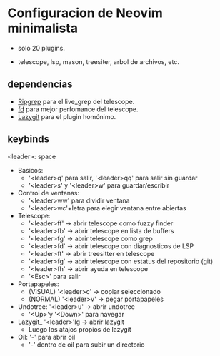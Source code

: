# Configuracion de Neovim minimalista

* solo 20 plugins.

* telescope, lsp, mason, treesiter, arbol de archivos, etc.

## dependencias

* [Ripgrep](https://github.com/BurntSushi/ripgrep) para el live_grep del telescope.
* [fd](https://github.com/sharkdp/fd) para mejor perfomance del telescope.
* [Lazygit](https://github.com/jesseduffield/lazygit) para el plugin homónimo.

## keybinds

\<leader\>: space

* Basicos:
    - '\<leader\>q' para salir, '\<leader\>qq' para salir sin guardar
    - '\<leader\>s' y '\<leader\>w' para guardar/escribir
* Control de ventanas:
    - '\<leader\>ww' para dividir ventana
    - '\<leader\>wc'+letra para elegir ventana entre abiertas
* Telescope:
    - '\<leader\>ff' -> abrir telescope como fuzzy finder
    - '\<leader\>fb' -> abrir telescope en lista de buffers
    - '\<leader\>fg' -> abrir telescope como grep
    - '\<leader\>fd' -> abrir telescope con diagnosticos de LSP
    - '\<leader\>ft' -> abrir treesitter en telescope
    - '\<leader\>fg' -> abrir telescope con estatus del repositorio (git)
    - '\<leader\>fh' -> abrir ayuda en telescope
    - '\<Esc\>' para salir
* Portapapeles:
    - (VISUAL) '\<leader\>c' -> copiar seleccionado
    - (NORMAL) '\<leader\>v' -> pegar portapapeles
* Undotree: '\<leader\>u' -> abrir undotree
    - '\<Up\>'y '\<Down\>' para navegar
* Lazygit_ '\<leader\>'lg -> abrir lazygit
    - Luego los atajos propios de lazygit
* Oil: '-' para abrir oil
    - '-' dentro de oil para subir un directorio
